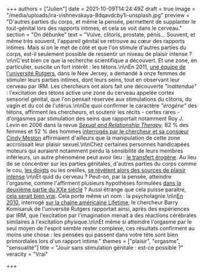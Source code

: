 +++
authors = ["Julien"]
date = 2021-10-09T14:24:49Z
draft = true
image = "/media/uploads/ira-vishnevskaya-8dqavdcby1i-unsplash.jpg"
preview = "D'autres parties du corps, et même la pensée, permettent de supplanter le tout-génital lors des rapports intimes, et cela se voit dans le cerveau."
section = "On débunke"
text = "Vulve, clitoris, prostate, pénis... Souvent, et même très souvent, l'appareil génital se retrouve au cœur des rapports intimes. Mais si on le met de côté et que l'on stimule d'autres parties du corps, est-il seulement possible de ressentir un niveau de plaisir intense ?\n\nC'est bien ce que la recherche scientifique a découvert. Et une zone, en particulier, suscite un fort intérêt : les tétons.\n\nEn 2011, [une équipe de l'université Rutgers](https://www.jsm.jsexmed.org/article/S1743-6095(15)33294-X/fulltext), dans le New Jersey, a demandé à onze femmes de stimuler leurs parties intimes, dont leurs seins, tout en observant leur cerveau par IRM. Les chercheurs ont alors fait une découverte _\"inattendue\"_ : l'excitation des tétons active une zone du cerveau appelée cortex sensoriel génital, que l'on pensait réservée aux stimulations du clitoris, du vagin et du col de l'utérus.\n\nDe quoi confirmer le caractère _\"érogène\"_ des tétons, affirment les chercheurs, et soutenir les récits - certes rares - d'orgasmes par stimulation des seins que rapportait notamment Roy J. Levin en 2006 dans la revue [_Sexual and Relationship Therapy_](https://www.tandfonline.com/doi/abs/10.1080/14681990600674674)_._ 82 % des femmes et 52 % des hommes [interrogés par le chercheur et sa consœur Cindy Meston](https://www.jsm.jsexmed.org/article/S1743-6095(15)31341-2/fulltext) affirmaient d'ailleurs que la manipulation de cette zone accroissait leur plaisir sexuel.\n\nChez certaines personnes handicapées moteurs qui auraient notamment perdu la sensibilité de leurs membres inférieurs, un autre phénomène peut avoir lieu : [le transfert érogène](https://www.doctissimo.fr/html/sexualite/mag_2000/mag1027/se_2792_orgasme_paraplegique.htm). Au lieu de se concentrer sur les parties génitales, d'autres parties du corps comme le cou, [les doigts](https://www.huffingtonpost.co.uk/2013/04/22/rafe-biggs-quadriplegic-orgasm-thumb-pictures_n_3130545.html) ou les oreilles, [se révèlent alors des sources de plaisir intense](https://www.cairn.info/revue-dialogue-2016-2-page-65.htm).\n\nEt quid du cerveau ? Peut-on, par la pensée, atteindre l'orgasme, comme l'affirment plusieurs hypothèses formulées [dans la deuxième partie du XXe siècle](https://www.europe1.fr/societe/sexo-peut-on-avoir-un-orgasme-par-la-pensee-3980390) ? Aussi étrange que cela puisse paraître, [cela serait bien vrai](https://pubmed.ncbi.nlm.nih.gov/1580785/). Cela porte même un nom : la psycholagnie.\n\n[En 2010](https://webcache.googleusercontent.com/search?q=cache:pywQTKEvK1QJ:https://www.dailymail.co.uk/femail/article-1304258/Yes-yes-yes-How-women-think-way-orgasm--help-man.html+&cd=2&hl=fr&ct=clnk&gl=fr&client=safari), interrogé [sur la chaîne américaine Lifetime](https://www.youtube.com/watch?v=yVIgiMJ1KBQ), le chercheur Barry Komisaruk de l'université Rutgers rapportait ainsi, après des expériences par IRM, que l'excitation par l'imagination menait à des réactions cérébrales similaires à l'excitation physique.\n\nEt même si atteindre l'orgasme par le seul moyen de l'esprit semble rester complexe, ces résultats confirment au moins une chose : les pensées qui passent dans votre tête sont bien primordiales lors d'un rapport intime."
themes = ["plaisir", "orgasme", "sensualité"]
title = "Jouir sans stimulation génitale : est-ce possible ?"
veracity = "Vrai"

+++
